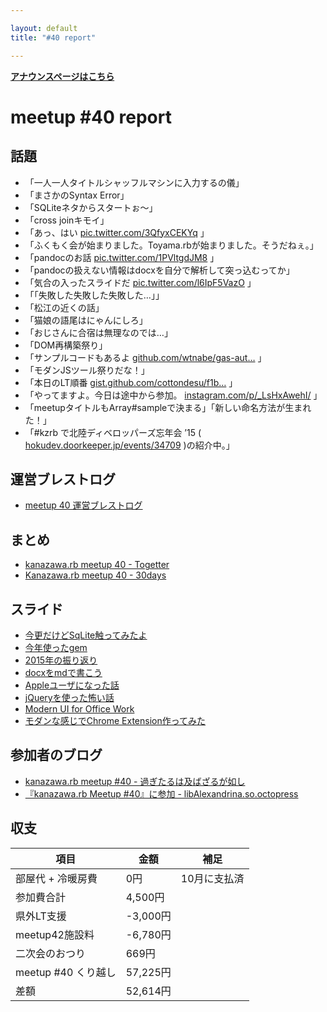 ```yaml
---

layout: default
title: "#40 report"

---
```


<p> <a href="./"><strong>アナウンスページはこちら</strong></a></p>

meetup #40 report
==================

話題
----

-   「一人一人タイトルシャッフルマシンに入力するの儀」
-   「まさかのSyntax Error」
-   「SQLiteネタからスタートぉ〜」
-   「cross joinキモイ」
-   「あっ、はい [pic.twitter.com/3QfyxCEKYq](https://twitter.com/wtnabe/status/675538764060450816/photo/1) 」
-   「ふくもく会が始まりました。Toyama.rbが始まりました。そうだねぇ。」
-   「pandocのお話 [pic.twitter.com/1PVltgdJM8](https://twitter.com/wtnabe/status/675541146764898304/photo/1) 」
-   「pandocの扱えない情報はdocxを自分で解析して突っ込むってか」
-   「気合の入ったスライドだ [pic.twitter.com/l6IpF5VazO](https://twitter.com/wtnabe/status/675545994528882688/photo/1) 」
-   「「失敗した失敗した失敗した…」」
-   「松江の近くの話」
-   「猫娘の語尾はにゃんにしろ」
-   「おじさんに合宿は無理なのでは…」
-   「DOM再構築祭り」
-   「サンプルコードもあるよ [github.com/wtnabe/gas-aut…](https://github.com/wtnabe/gas-auto-complete-sample) 」
-   「モダンJSツール祭りだな！」
-   「本日のLT順番 [gist.github.com/cottondesu/f1b…](https://gist.github.com/cottondesu/f1bd23fed7faf4c3be6a) 」
-   「やってますよ。今日は途中から参加。 [instagram.com/p/_LsHxAwehI/](https://www.instagram.com/p/_LsHxAwehI/) 」
-   「meetupタイトルもArray#sampleで決まる」「新しい命名方法が生まれた！」
-   「#kzrb で北陸ディベロッパーズ忘年会 ’15 ( [hokudev.doorkeeper.jp/events/34709](https://hokudev.doorkeeper.jp/events/34709) )の紹介中。」

運営ブレストログ
----------------

-   [meetup 40 運営ブレストログ](https://github.com/kanazawarb/meetup/wiki/meetup-40-%E9%81%8B%E7%94%A8%E3%83%96%E3%83%AC%E3%82%B9%E3%83%88%E3%83%AD%E3%82%B0)

まとめ
------

-   [kanazawa.rb meetup 40 - Togetter](http://togetter.com/li/912135)
-   [Kanazawa.rb meetup 40 - 30days](http://30d.jp/kzrb/30)

スライド
--------

-   [今更だけどSqLite触ってみたよ](http://www.slideshare.net/cottondesu/sqlite-56074858)
-   [今年使ったgem](http://www.slideshare.net/MakotoTakebayashi1/kanazawarb-lt-gem)
-   [2015年の振り返り](http://www.slideshare.net/MakotoTakebayashi1/kanazawarb-40-lt)
-   [docxをmdで書こう](http://www.slideshare.net/yizawa/docxmd)
-   [Appleユーザになった話](http://www.slideshare.net/hi1280/apple-56074821)
-   [jQueryを使った怖い話](https://speakerdeck.com/noboru/jquerywoshi-tutabu-ihua)
-   [Modern UI for Office Work](https://speakerdeck.com/wtnabe/modern-ui-for-office-work)
-   [モダンな感じでChrome Extension作ってみた](http://www.slideshare.net/takumimurano505/chrome-extension-56074574)

参加者のブログ
--------------

-   [kanazawa.rb meetup #40 - 過ぎたるは及ばざるが如し](http://cotton-desu.hatenablog.com/entry/2015/12/13/154923)
-   [『kanazawa.rb Meetup #40』に参加 - libAlexandrina.so.octopress](http://octopress.phalanxware.com/blog/2015/12/13/kanazawa-rb-meetup-40-ni-sanka/)

収支
----

 | 項目                   | 金額       | 補足           |
 | ---------------------- | ---------- | -------------- |
 | 部屋代 + 冷暖房費      | 0円        | 10月に支払済   |
 | 参加費合計             | 4,500円    |                |
 | 県外LT支援             | -3,000円   |                |
 | meetup42施設料         | -6,780円   |                |
 | 二次会のおつり         | 669円      |                |
 | meetup #40 くり越し    | 57,225円   |                |
 | 差額                   | 52,614円   |                |


